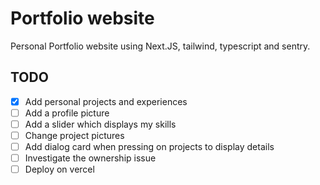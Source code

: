 # Portfolio website
Personal Portfolio website using Next.JS, tailwind, typescript and sentry.
## TODO
- [x] Add personal projects and experiences
- [ ] Add a profile picture
- [ ] Add a slider which displays my skills
- [ ] Change project pictures
- [ ] Add dialog card when pressing on projects to display details
- [ ] Investigate the ownership issue
- [ ] Deploy on vercel